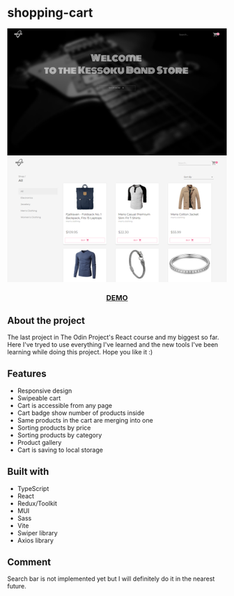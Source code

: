 # shopping-cart

![page screenshot](src/assets/images/welcome-page-screenshot.png)
![page screenshot](src/assets/images/main-page-screenshot.png)

<h3 align="center"><a href="https://shopping-cart-praesidi.vercel.app/">DEMO</a></h2>

## About the project

The last project in The Odin Project's React course and my biggest so far. Here I've tryed to use everything I've learned and the new tools I've been learning while doing this project. Hope you like it :)

## Features

- Responsive design
- Swipeable cart
- Cart is accessible from any page
- Cart badge show number of products inside
- Same products in the cart are merging into one
- Sorting products by price
- Sorting products by category
- Product gallery
- Cart is saving to local storage

## Built with

- TypeScript
- React
- Redux/Toolkit
- MUI
- Sass
- Vite
- Swiper library
- Axios library

## Comment

Search bar is not implemented yet but I will definitely do it in the nearest future.
